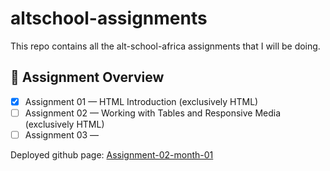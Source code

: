 # altschool-assignments

This repo contains all the alt-school-africa assignments that I will be doing.

## 📌 Assignment Overview

-   [x] Assignment 01 — HTML Introduction (exclusively HTML)
-   [ ] Assignment 02 — Working with Tables and Responsive Media (exclusively HTML)
-   [ ] Assignment 03 —

Deployed github page: [Assignment-02-month-01](https://donalds6784.github.io/altschool-assignments/assignment-02-month-01/table.html)
